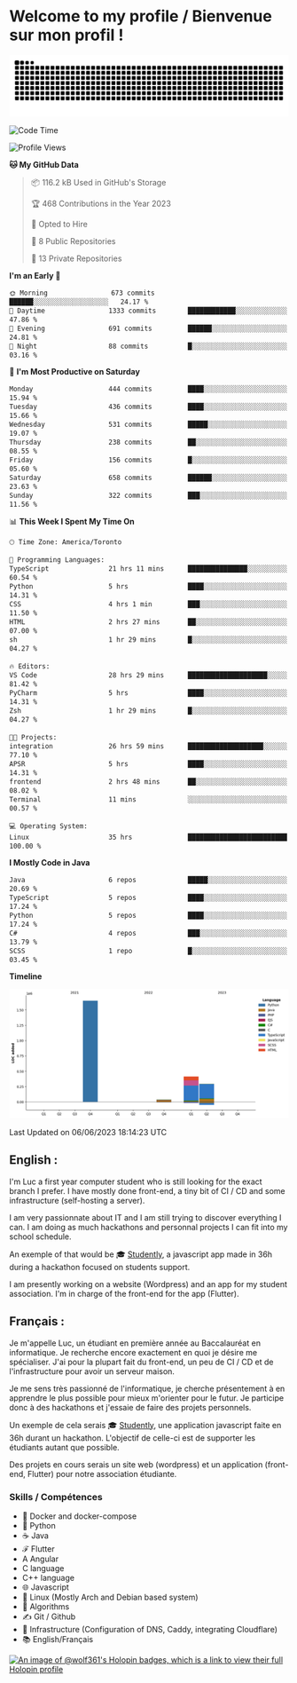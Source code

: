 # Welcome to my profile / Bienvenue sur mon profil !

![snake gif](https://github.com/wolf-361/wolf-361/blob/output/github-contribution-grid-snake.svg)

<!--START_SECTION:waka-->
![Code Time](http://img.shields.io/badge/Code%20Time-173%20hrs%206%20mins-blue)

![Profile Views](http://img.shields.io/badge/Profile%20Views-0-blue)

**🐱 My GitHub Data** 

> 📦 116.2 kB Used in GitHub's Storage 
 > 
> 🏆 468 Contributions in the Year 2023
 > 
> 💼 Opted to Hire
 > 
> 📜 8 Public Repositories 
 > 
> 🔑 13 Private Repositories 
 > 
**I'm an Early 🐤** 

```text
🌞 Morning                673 commits         ██████░░░░░░░░░░░░░░░░░░░   24.17 % 
🌆 Daytime                1333 commits        ████████████░░░░░░░░░░░░░   47.86 % 
🌃 Evening                691 commits         ██████░░░░░░░░░░░░░░░░░░░   24.81 % 
🌙 Night                  88 commits          █░░░░░░░░░░░░░░░░░░░░░░░░   03.16 % 
```
📅 **I'm Most Productive on Saturday** 

```text
Monday                   444 commits         ████░░░░░░░░░░░░░░░░░░░░░   15.94 % 
Tuesday                  436 commits         ████░░░░░░░░░░░░░░░░░░░░░   15.66 % 
Wednesday                531 commits         █████░░░░░░░░░░░░░░░░░░░░   19.07 % 
Thursday                 238 commits         ██░░░░░░░░░░░░░░░░░░░░░░░   08.55 % 
Friday                   156 commits         █░░░░░░░░░░░░░░░░░░░░░░░░   05.60 % 
Saturday                 658 commits         ██████░░░░░░░░░░░░░░░░░░░   23.63 % 
Sunday                   322 commits         ███░░░░░░░░░░░░░░░░░░░░░░   11.56 % 
```


📊 **This Week I Spent My Time On** 

```text
🕑︎ Time Zone: America/Toronto

💬 Programming Languages: 
TypeScript               21 hrs 11 mins      ███████████████░░░░░░░░░░   60.54 % 
Python                   5 hrs               ████░░░░░░░░░░░░░░░░░░░░░   14.31 % 
CSS                      4 hrs 1 min         ███░░░░░░░░░░░░░░░░░░░░░░   11.50 % 
HTML                     2 hrs 27 mins       ██░░░░░░░░░░░░░░░░░░░░░░░   07.00 % 
sh                       1 hr 29 mins        █░░░░░░░░░░░░░░░░░░░░░░░░   04.27 % 

🔥 Editors: 
VS Code                  28 hrs 29 mins      ████████████████████░░░░░   81.42 % 
PyCharm                  5 hrs               ████░░░░░░░░░░░░░░░░░░░░░   14.31 % 
Zsh                      1 hr 29 mins        █░░░░░░░░░░░░░░░░░░░░░░░░   04.27 % 

🐱‍💻 Projects: 
integration              26 hrs 59 mins      ███████████████████░░░░░░   77.10 % 
APSR                     5 hrs               ████░░░░░░░░░░░░░░░░░░░░░   14.31 % 
frontend                 2 hrs 48 mins       ██░░░░░░░░░░░░░░░░░░░░░░░   08.02 % 
Terminal                 11 mins             ░░░░░░░░░░░░░░░░░░░░░░░░░   00.57 % 

💻 Operating System: 
Linux                    35 hrs              █████████████████████████   100.00 % 
```

**I Mostly Code in Java** 

```text
Java                     6 repos             █████░░░░░░░░░░░░░░░░░░░░   20.69 % 
TypeScript               5 repos             ████░░░░░░░░░░░░░░░░░░░░░   17.24 % 
Python                   5 repos             ████░░░░░░░░░░░░░░░░░░░░░   17.24 % 
C#                       4 repos             ███░░░░░░░░░░░░░░░░░░░░░░   13.79 % 
SCSS                     1 repo              █░░░░░░░░░░░░░░░░░░░░░░░░   03.45 % 
```



**Timeline**

![Lines of Code chart](https://raw.githubusercontent.com/wolf-361/wolf-361/main/assets/bar_graph.png)


 Last Updated on 06/06/2023 18:14:23 UTC
<!--END_SECTION:waka-->

## English : 

I'm Luc a first year computer student who is still looking for the exact branch I prefer. I have mostly done front-end, a tiny bit of CI / CD and some infrastructure (self-hosting a server).

I am very passionnate about IT and I am still trying to discover everything I can. I am doing as much hackathons and personnal projects I can fit into my school schedule.

An exemple of that would be 🎓 [Studently](https://github.com/wolf-361/Studently-CodeJam12), a javascript app made in 36h during a hackathon focused on students support.

I am presently working on a website (Wordpress) and an app for my student association. I'm in charge of the front-end for the app (Flutter).

## Français :

Je m'appelle Luc, un étudiant en première année au Baccalauréat en informatique. Je recherche encore exactement en quoi je désire me spécialiser. J'ai pour la plupart fait du front-end, un peu de CI / CD et de l'infrastructure pour avoir un serveur maison.

Je me sens très passionné de l'informatique, je cherche présentement à en apprendre le plus possible pour mieux m'orienter pour le futur. Je participe donc à des hackathons et j'essaie de faire des projets personnels.

Un exemple de cela serais 🎓 [Studently](https://github.com/wolf-361/Studently-CodeJam12), une application javascript faite en 36h durant un hackathon. L'objectif de celle-ci est de supporter les étudiants autant que possible.

Des projets en cours serais un site web (wordpress) et un application (front-end, Flutter) pour notre association étudiante.

###  Skills / Compétences

* 🐋 Docker and docker-compose
* 🐍 Python
* ☕ Java
* ℱ Flutter
* A Angular
* C language
* C++ language
* 🌐 Javascript
* 🐧 Linux (Mostly Arch and Debian based system)
* 🧩 Algorithms
* ✍️ Git / Github
* 📜 Infrastructure (Configuration of DNS, Caddy, integrating Cloudflare)
* 📚 English/Français

[![An image of @wolf361's Holopin badges, which is a link to view their full Holopin profile](https://holopin.me/wolf361)](https://holopin.io/@wolf361)


